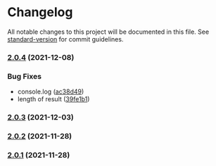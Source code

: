 # Changelog

All notable changes to this project will be documented in this file. See [standard-version](https://github.com/conventional-changelog/standard-version) for commit guidelines.

### [2.0.4](https://github.com/jlguenego/crudity/compare/v2.0.3...v2.0.4) (2021-12-08)


### Bug Fixes

* console.log ([ac38d49](https://github.com/jlguenego/crudity/commit/ac38d49783ef3b4d8dddec02e20a61b23534c36e))
* length of result ([39fe1b1](https://github.com/jlguenego/crudity/commit/39fe1b14ec9fe12ca30bb20abb7ed7e9b9cfed96))

### [2.0.3](https://github.com/jlguenego/crudity/compare/v2.0.2...v2.0.3) (2021-12-03)

### [2.0.2](https://github.com/jlguenego/crudity/compare/v2.0.1...v2.0.2) (2021-11-28)

### [2.0.1](https://github.com/jlguenego/crudity/compare/v1.2.7...v2.0.1) (2021-11-28)
